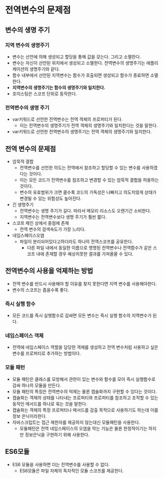 # 전역변수의 문제점

## 변수의 생명 주기 
### 지역 변수의 생명주기 
- 변수는 선언에 의해 생성되고 할당을 통해 값을 갖는다. 그리고 소멸한다. 
- 변수는 자신이 선언된 위치에서 생성되고 소멸한다. 전역변수의 생명주기는 애플리케이션의 생명주기와 같다. 
- 함수 내부에서 선언된 지역변수는 함수가 호출되면 생성되고 함수가 종료하면 소멸한다. 
- **지역변수의 생명주기는 함수의 생명주기와 일치한다.**
- 호이스팅은 스코프 단위로 동작한다. 

### 전역변수의 생명 주기
- var키워드로 선언한 전역변수는 전역 객체의 프로퍼티가 된다. 
    - 이는 전역변수의 생명주기가 전역 객체의 생명주기와 일치한다는 것을 말한다. 
- var키워드로 선언한 전역변수의 생명주기는 전역 객체의 생명주기와 일치한다. 

## 전역 변수의 문제점 
- 암묵적 결합
    - 전역변수를 선언한 의도는 전역에서 참조하고 할당할 수 있는 변수를 사용하겠다는 것이다. 
    - 이는 모든 코드가 전역변수를 참조하고 변경할 수 있는 암묵적 결합을 허용하는것이다. 
    - 변수의 유효범위가 크면 클수록 코드의 가독성은 나빠지고 의도치않게 상태가 변경될 수 있는 위험성도 높아진다. 
- 긴 생명주기
    - 전역변수는 생명 주기가 길다. 따라서 메모리 리소스도 오랜기간 소비한다. 
    - 지역변수는 전역변수보다 생명 주기가 훨씬 짧다. 
- 스코프 체인 상에서 중점에 존재 
    - 전역 변수의 검색속도가 가장 느리다. 
- 네임스페이스오염 
    - 파일이 분리되어있다고하더라도 하나의 전역스코프를 공유한다. 
        - 다른 파일 내에서 동일한 이름으로 명명된 전역변수나 전역함수가 같은 스코프 내에 존재할 경우 예상치못한 결과를 가져올올 수 있다. 

## 전역변수의 사용을 억제하는 방법
- 전역 변수를 반드시 사용해야 할 이유를 찾지 못한다면 지역 변수를 사용해야한다. 
- 변수의 스코프는 좁을수록 좋다. 
### 즉시 실행 함수
- 모든 코드를 즉시 실행함수로 감싸면 모든 변수는 즉시 실행 함수의 지역변수가 된다. 
### 네임스페이스 객체 
- 전역에 네임스페이스 역할을 담당한 객체를 생성하고 전역 변수처럼 사용하고 싶은 변수를 프로퍼티로 추가하는 방법이다. 
### 모듈 패턴
- 모듈 패턴은 클래스를 모방해서 관련이 있는 변수와 함수를 모아 즉시 실행함수로 감싸 하나의 모듈을 만든다. 
- 모듈 패턴의 특징은 전역변수의 억제는 물론 캡슐화까지 구현할 수 있다는 것이다. 
- 캡슐화는 객체의 상태를 나타내는 프로퍼티와 프로퍼티를 참조하고 조작할 수 있는 동작인 메서드를 하나로 묶는 것을 말한다.    
- 캡슐화는 객체의 특정 프로퍼티나 메서드를 감출 목적으로 사용하기도 하는데 이를 정보 은닉이라한다. 
- 자바스크립트는 접근 제한자를 제공하지 않는대신 모듈패턴을 사용한다. 
    - 모듈패턴은 전역 네임스페이스의 오염을 막는 기능은 물론 한정적이기는 하지만 정보은닉을 구현하기 위해 사용한다. 

## ES6모듈
- ES6 모듈을 사용하면 더는 전역변수를 사용할 수 없다. 
    - ES6모듈은 파일 자체의 독자적인 모듈 스코프를 제공한다. 

